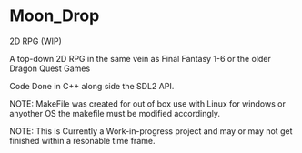 # Moon_Drop
2D RPG (WIP)

A top-down 2D RPG in the same vein as Final Fantasy 1-6 or the older Dragon Quest Games

Code Done in C++ along side the SDL2 API.

NOTE: MakeFile was created for out of box use with Linux for windows or anyother OS the makefile must be modified accordingly. 

NOTE: This is Currently a Work-in-progress project and may or may not get finished within a resonable time frame. 
